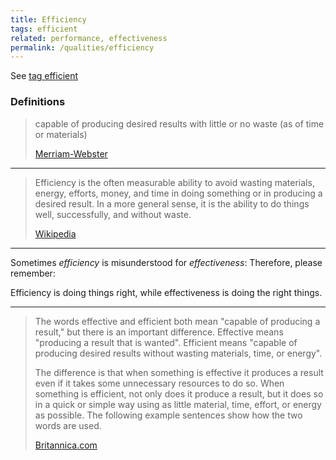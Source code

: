 ```yaml
---
title: Efficiency
tags: efficient
related: performance, effectiveness
permalink: /qualities/efficiency
---
```


See [tag efficient](/tag-efficient)

### Definitions

>capable of producing desired results with little or no waste (as of time or materials) 
>
>[Merriam-Webster](https://www.merriam-webster.com/dictionary/efficient)

<hr>

>Efficiency is the often measurable ability to avoid wasting materials, energy, efforts, money, and time in doing something or in producing a desired result. 
>In a more general sense, it is the ability to do things well, successfully, and without waste.
>
>[Wikipedia](https://en.wikipedia.org/wiki/Efficiency)

<hr>

Sometimes _efficiency_ is misunderstood for _effectiveness_:
Therefore, please remember:


Efficiency is doing things right, while effectiveness is doing the right things.

<hr>

>The words effective and efficient both mean "capable of producing a result," but there is an important difference. Effective means "producing a result that is wanted". Efficient means "capable of producing desired results without wasting materials, time, or energy".
> 
>The difference is that when something is effective it produces a result even if it takes some unnecessary resources to do so. When something is efficient, not only does it produce a result, but it does so in a quick or simple way using as little material, time, effort, or energy as possible. The following example sentences show how the two words are used.
>
>[Britannica.com](https://www.britannica.com/dictionary/eb/qa/How-to-Use-Effective-and-Efficient)

